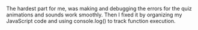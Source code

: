 The hardest part for me, was making and debugging the errors for the quiz animations and sounds work smoothly. Then I fixed it by organizing my JavaScript code and using console.log() to track function execution.
